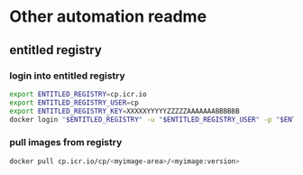 # Other automation readme

## entitled registry

### login into entitled registry

```sh
export ENTITLED_REGISTRY=cp.icr.io
export ENTITLED_REGISTRY_USER=cp
export ENTITLED_REGISTRY_KEY=XXXXXYYYYYZZZZZAAAAAAABBBBBB
docker login "$ENTITLED_REGISTRY" -u "$ENTITLED_REGISTRY_USER" -p "$ENTITLED_REGISTRY_KEY
```

### pull images from registry

```sh
docker pull cp.icr.io/cp/<myimage-area>/<myimage:version>
```

